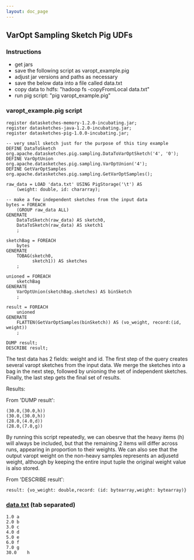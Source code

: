 ```yaml
---
layout: doc_page
---
```

<!--
    Licensed to the Apache Software Foundation (ASF) under one
    or more contributor license agreements.  See the NOTICE file
    distributed with this work for additional information
    regarding copyright ownership.  The ASF licenses this file
    to you under the Apache License, Version 2.0 (the
    "License"); you may not use this file except in compliance
    with the License.  You may obtain a copy of the License at

      http://www.apache.org/licenses/LICENSE-2.0

    Unless required by applicable law or agreed to in writing,
    software distributed under the License is distributed on an
    "AS IS" BASIS, WITHOUT WARRANTIES OR CONDITIONS OF ANY
    KIND, either express or implied.  See the License for the
    specific language governing permissions and limitations
    under the License.
-->
## VarOpt Sampling Sketch Pig UDFs

### Instructions

* get jars
* save the following script as varopt_example.pig
* adjust jar versions and paths as necessary
* save the below data into a file called data.txt
* copy data to hdfs: "hadoop fs -copyFromLocal data.txt"
* run pig script: "pig varopt_example.pig"

### varopt_example.pig script

    register datasketches-memory-1.2.0-incubating.jar;
    register datasketches-java-1.2.0-incubating.jar;
    register datasketches-pig-1.0.0-incubating.jar;

    -- very small sketch just for the purpose of this tiny example
    DEFINE DataToSketch org.apache.datasketches.pig.sampling.DataToVarOptSketch('4', '0');
    DEFINE VarOptUnion org.apache.datasketches.pig.sampling.VarOptUnion('4');
    DEFINE GetVarOptSamples org.apache.datasketches.pig.sampling.GetVarOptSamples();

    raw_data = LOAD 'data.txt' USING PigStorage('\t') AS
        (weight: double, id: chararray);

    -- make a few independent sketches from the input data
    bytes = FOREACH
        (GROUP raw_data ALL)
    GENERATE
        DataToSketch(raw_data) AS sketch0,
        DataToSketch(raw_data) AS sketch1
        ;

    sketchBag = FOREACH
        bytes
    GENERATE
        TOBAG(sketch0,
              sketch1)) AS sketches
        ;

    unioned = FOREACH
        sketchBag
    GENERATE
        VarOptUnion(sketchBag.sketches) AS binSketch
        ;

    result = FOREACH
        unioned
    GENERATE
        FLATTEN(GetVarOptSamples(binSketch)) AS (vo_weight, record:(id, weight))
        ;

    DUMP result;
    DESCRIBE result;

The test data has 2 fields: weight and id. The first step of the query creates several varopt sketches from the input data. We merge the sketches into a bag in the next step, followed by unioning the set of independent sketches. Finally, the last step gets the final set of results.

Results:

From 'DUMP result':

    (30.0,(30.0,h))
    (30.0,(30.0,h))
    (28.0,(4.0,d))
    (28.0,(7.0,g))

By running this script repeatedly, we can obesrve that the heavy items
(h) will always be included, but that the remaining 2 items will
differ across runs, appearing in proportion to their weights. We can
also see that the output varopt weight on the non-heavy samples
represents an adjusetd weight, although by keeping the entire input
tuple the original weight value is also stored.

From 'DESCRIBE result':

    result: {vo_weight: double,record: (id: bytearray,weight: bytearray)}

### [data.txt]({{site.docs_dir}}/Sampling/data.txt) (tab separated)
    1.0	a
    2.0	b
    3.0	c
    4.0	d
    5.0	e
    6.0	f
    7.0	g
    30.0	h
